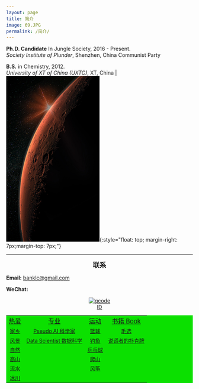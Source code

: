 ```yaml
---
layout: page
title: 简介
image: 69.JPG
permalink: /简介/
---
```




**Ph.D. Candidate** In Jungle Society, 2016 - Present.  
*Society Institute of Plunder*, Shenzhen, China Communist Party



**B.S.** in Chemistry,  2012.  
*University of XT of China (UXTC)*, XT, China | <img src="/img/11.3.jpg" alt="" width="50%">{:style="float: top; margin-right: 7px;margin-top: 7px;"}

****

**<font size="4.5"><center>联系</center></font>**

**Email:** banklc@gmail.com

**WeChat:** <center><a href="https://imgchr.com/i/rsXKYD"><img src="https://s3.ax1x.com/2020/12/23/rsXKYD.jpg" alt="qcode" border="0" /><br><center> ID 
  
  

<div class="table-container">
  <table bgcolor=$blue-darke>
    <tr align="center"><td><big>热爱 </big></td><td><big>专业 </big></td><td><big>运动 </big></td><td><big>书籍 Book </big></td></tr>
    <tr align="center"><td>家乡</td><td>Pseudo AI 科学家</td><td>篮球</td><td>毛选 </td></tr>
    <tr align="center"><td>风景</td><td>Data Scientist 数据科学 </td><td>钓鱼 </td><td>说谎者的扑克牌 </td></tr>
    <tr align="center"><td>自然</td><td> </td><td>乒乓球 </td><td> </td></tr>
    <tr align="center"><td>高山</td><td> </td><td>爬山 </td><td> </td></tr>
    <tr align="center"><td>流水</td><td> </td><td>风筝 </td><td> </td></tr>
    <tr align="center"><td>冰川</td><td> </td><td> </td><td> </td></tr>
  </table>
</div>
